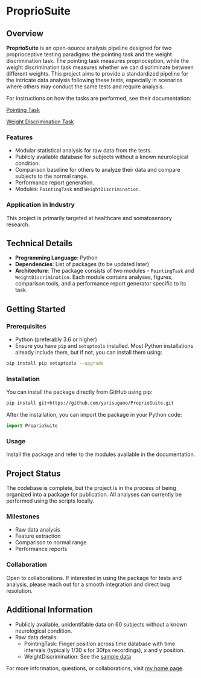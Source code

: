 # ProprioSuite

## Overview

**ProprioSuite** is an open-source analysis pipeline designed for two proprioceptive testing paradigms: the pointing task and the weight discrimination task. The pointing task measures proprioception, while the weight discrimination task measures whether we can discriminate between different weights. This project aims to provide a standardized pipeline for the intricate data analysis following these tests, especially in scenarios where others may conduct the same tests and require analysis.

For instructions on how the tasks are performed, see their documentation:

[Pointing Task]()

[Weight Discrimination Task]()

### Features

- Modular statistical analysis for raw data from the tests.
- Publicly available database for subjects without a known neurological condition.
- Comparison baseline for others to analyze their data and compare subjects to the normal range.
- Performance report generation.
- Modules: `PointingTask` and `WeightDiscrimination`.

### Application in Industry

This project is primarily targeted at healthcare and somatosensory research.

## Technical Details

- **Programming Language**: Python
- **Dependencies**: List of packages (to be updated later)
- **Architecture**: The package consists of two modules - `PointingTask` and `WeightDiscrimination`. Each module contains analyses, figures, comparison tools, and a performance report generator specific to its task.

## Getting Started

### Prerequisites

- Python (preferably 3.6 or higher)
- Ensure you have `pip` and `setuptools` installed. Most Python installations already include them, but if not, you can install them using:

```bash
pip install pip setuptools --upgrade
```

### Installation

You can install the package directly from GitHub using pip:

```bash
pip install git+https://github.com/yurisugano/ProprioSuite.git
```

After the installation, you can import the package in your Python code:

```python
import ProprioSuite
```
### Usage

Install the package and refer to the modules available in the documentation.

## Project Status

The codebase is complete, but the project is in the process of being organized into a package for publication. All analyses can currently be performed using the scripts locally.

### Milestones

- Raw data analysis
- Feature extraction
- Comparison to normal range
- Performance reports

### Collaboration

Open to collaborations. If interested in using the package for tests and analysis, please reach out for a smooth integration and direct bug resolution.

## Additional Information

- Publicly available, unidentifable data on 60 subjects without a known neurological condition.
- Raw data details:
  - PointingTask: Finger position across time database with time intervals (typically 1/30 s for 30fps recordings), x and y position.
  - WeightDiscrimination: See the [sample data]()

For more information, questions, or collaborations, visit [my home page](#).


